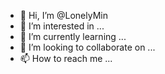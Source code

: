 - 👋 Hi, I’m @LonelyMin
- 👀 I’m interested in ...
- 🌱 I’m currently learning ...
- 💞️ I’m looking to collaborate on ...
- 📫 How to reach me ...

<!---
LonelyMin/LonelyMin is a ✨ special ✨ repository because its `README.md` (this file) appears on your GitHub profile.
You can click the Preview link to take a look at your changes.
--->
